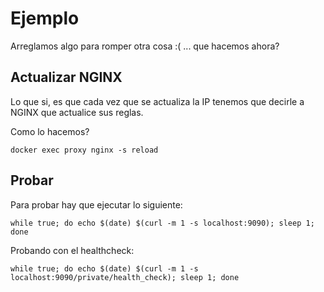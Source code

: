 # Ejemplo

Arreglamos algo para romper otra cosa :( ... que hacemos ahora?

## Actualizar NGINX

Lo que si, es que cada vez que se actualiza la IP tenemos que decirle a NGINX que actualice sus reglas.

Como lo hacemos?

```
docker exec proxy nginx -s reload
```

## Probar

Para probar hay que ejecutar lo siguiente:

```
while true; do echo $(date) $(curl -m 1 -s localhost:9090); sleep 1; done
```

Probando con el healthcheck:

```
while true; do echo $(date) $(curl -m 1 -s localhost:9090/private/health_check); sleep 1; done
```

